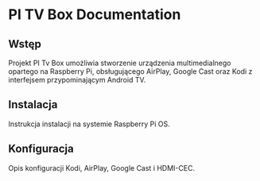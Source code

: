 # PI TV Box Documentation

## Wstęp
Projekt PI Tv Box umożliwia stworzenie urządzenia multimedialnego opartego na Raspberry Pi, obsługującego AirPlay, Google Cast oraz Kodi z interfejsem przypominającym Android TV.

## Instalacja
Instrukcja instalacji na systemie Raspberry Pi OS.

## Konfiguracja
Opis konfiguracji Kodi, AirPlay, Google Cast i HDMI-CEC.
